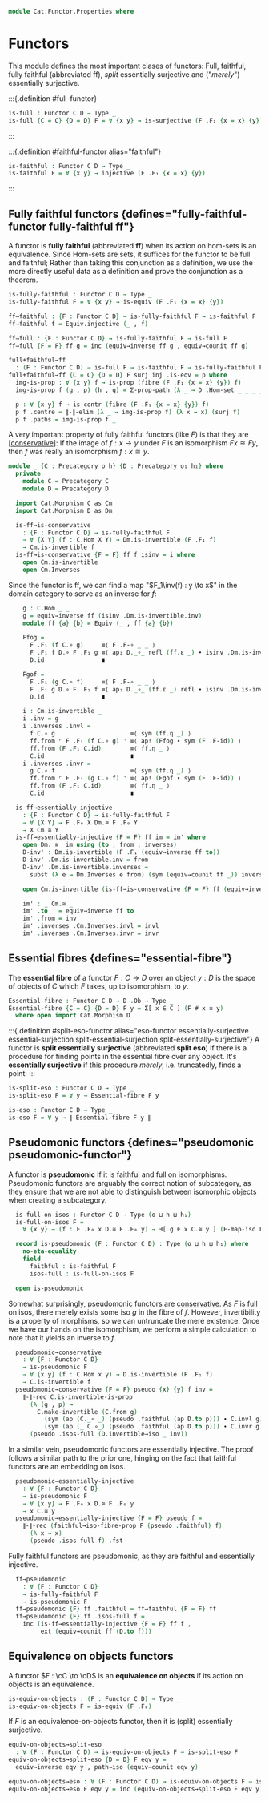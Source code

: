 <!--
```agda
open import Cat.Functor.Base
open import Cat.Prelude

import Cat.Reasoning
```
-->

```agda
module Cat.Functor.Properties where
```

<!--
```agda
private variable
  o h o₁ h₁ : Level
  B C D : Precategory o h
open Precategory
open Functor
```
-->

# Functors

This module defines the most important clases of functors: Full,
faithful, fully faithful (abbreviated ff), _split_ essentially
surjective and ("_merely_") essentially surjective.

:::{.definition #full-functor}

```agda
is-full : Functor C D → Type _
is-full {C = C} {D = D} F = ∀ {x y} → is-surjective (F .F₁ {x = x} {y})
```

:::

:::{.definition #faithful-functor alias="faithful"}

```agda
is-faithful : Functor C D → Type _
is-faithful F = ∀ {x y} → injective (F .F₁ {x = x} {y})
```

:::

<!--
```agda
module _ {C : Precategory o h} {D : Precategory o₁ h₁} where
  private module _ where
    module C = Cat.Reasoning C
    module D = Cat.Reasoning D
    open Cat.Reasoning using (_≅_ ; Inverses)
    open _≅_ public
    open Inverses public

  faithful→iso-fibre-prop
    : ∀ (F : Functor C D)
    → is-faithful F
    → ∀ {x y} → (f : F # x D.≅ F # y)
    → is-prop (Σ[ g ∈ x C.≅ y ] (F-map-iso F g ≡ f))
  faithful→iso-fibre-prop F faithful f (g , p) (g' , q) =
    Σ-prop-path! $ ext (faithful (ap D.to (p ∙ sym q)))

  is-faithful-∘
    : ∀ {F : Functor C D} {G : Functor B C}
    → is-faithful F → is-faithful G
    → is-faithful (F F∘ G)
  is-faithful-∘ Ff Gf p = Gf (Ff p)
```
-->

## Fully faithful functors {defines="fully-faithful-functor fully-faithful ff"}

A functor is **fully faithful** (abbreviated **ff**) when its action on
hom-sets is an equivalence. Since Hom-sets are sets, it suffices for the
functor to be full and faithful; Rather than taking this conjunction as
a definition, we use the more directly useful data as a definition and
prove the conjunction as a theorem.

```agda
is-fully-faithful : Functor C D → Type _
is-fully-faithful F = ∀ {x y} → is-equiv (F .F₁ {x = x} {y})

ff→faithful : {F : Functor C D} → is-fully-faithful F → is-faithful F
ff→faithful f = Equiv.injective (_ , f)

ff→full : {F : Functor C D} → is-fully-faithful F → is-full F
ff→full {F = F} ff g = inc (equiv→inverse ff g , equiv→counit ff g)

full+faithful→ff
  : (F : Functor C D) → is-full F → is-faithful F → is-fully-faithful F
full+faithful→ff {C = C} {D = D} F surj inj .is-eqv = p where
  img-is-prop : ∀ {x y} f → is-prop (fibre (F .F₁ {x = x} {y}) f)
  img-is-prop f (g , p) (h , q) = Σ-prop-path (λ _ → D .Hom-set _ _ _ _) (inj (p ∙ sym q))

  p : ∀ {x y} f → is-contr (fibre (F .F₁ {x = x} {y}) f)
  p f .centre = ∥-∥-elim (λ _ → img-is-prop f) (λ x → x) (surj f)
  p f .paths = img-is-prop f _
```

A very important property of fully faithful functors (like $F$) is that
they are \[[conservative]]: If the image of $f : x \to y$ under $F$ is an
isomorphism $Fx \cong Fy$, then $f$ was really an isomorphism $f : x
\cong y$.

```agda
module _ {C : Precategory o h} {D : Precategory o₁ h₁} where
  private
    module C = Precategory C
    module D = Precategory D

  import Cat.Morphism C as Cm
  import Cat.Morphism D as Dm

  is-ff→is-conservative
    : {F : Functor C D} → is-fully-faithful F
    → ∀ {X Y} (f : C.Hom X Y) → Dm.is-invertible (F .F₁ f)
    → Cm.is-invertible f
  is-ff→is-conservative {F = F} ff f isinv = i where
    open Cm.is-invertible
    open Cm.Inverses
```

Since the functor is ff, we can find a map "$F_1\inv(f) : y \to x$" in
the domain category to serve as an inverse for $f$:

```agda
    g : C.Hom _ _
    g = equiv→inverse ff (isinv .Dm.is-invertible.inv)
    module ff {a} {b} = Equiv (_ , ff {a} {b})

    Ffog =
      F .F₁ (f C.∘ g)     ≡⟨ F .F-∘ _ _ ⟩
      F .F₁ f D.∘ F .F₁ g ≡⟨ ap₂ D._∘_ refl (ff.ε _) ∙ isinv .Dm.is-invertible.invl ⟩
      D.id                ∎

    Fgof =
      F .F₁ (g C.∘ f)     ≡⟨ F .F-∘ _ _ ⟩
      F .F₁ g D.∘ F .F₁ f ≡⟨ ap₂ D._∘_ (ff.ε _) refl ∙ isinv .Dm.is-invertible.invr ⟩
      D.id                ∎

    i : Cm.is-invertible _
    i .inv = g
    i .inverses .invl =
      f C.∘ g                     ≡⟨ sym (ff.η _) ⟩
      ff.from ⌜ F .F₁ (f C.∘ g) ⌝ ≡⟨ ap! (Ffog ∙ sym (F .F-id)) ⟩
      ff.from (F .F₁ C.id)        ≡⟨ ff.η _ ⟩
      C.id                        ∎
    i .inverses .invr =
      g C.∘ f                     ≡⟨ sym (ff.η _) ⟩
      ff.from ⌜ F .F₁ (g C.∘ f) ⌝ ≡⟨ ap! (Fgof ∙ sym (F .F-id)) ⟩
      ff.from (F .F₁ C.id)        ≡⟨ ff.η _ ⟩
      C.id                        ∎

  is-ff→essentially-injective
    : {F : Functor C D} → is-fully-faithful F
    → ∀ {X Y} → F .F₀ X Dm.≅ F .F₀ Y
    → X Cm.≅ Y
  is-ff→essentially-injective {F = F} ff im = im' where
    open Dm._≅_ im using (to ; from ; inverses)
    D-inv' : Dm.is-invertible (F .F₁ (equiv→inverse ff to))
    D-inv' .Dm.is-invertible.inv = from
    D-inv' .Dm.is-invertible.inverses =
      subst (λ e → Dm.Inverses e from) (sym (equiv→counit ff _)) inverses

    open Cm.is-invertible (is-ff→is-conservative {F = F} ff (equiv→inverse ff to) D-inv')

    im' : _ Cm.≅ _
    im' .to   = equiv→inverse ff to
    im' .from = inv
    im' .inverses .Cm.Inverses.invl = invl
    im' .inverses .Cm.Inverses.invr = invr
```

## Essential fibres {defines="essential-fibre"}

The **essential fibre** of a functor $F : C \to D$ over an object $y :
D$ is the space of objects of $C$ which $F$ takes, up to isomorphism, to
$y$.

```agda
Essential-fibre : Functor C D → D .Ob → Type _
Essential-fibre {C = C} {D = D} F y = Σ[ x ∈ C ] (F # x ≅ y)
  where open import Cat.Morphism D
```

:::{.definition #split-eso-functor alias="eso-functor essentially-surjective essential-surjection split-essential-surjection split-essentially-surjective"}
A functor is **split essentially surjective** (abbreviated **split
eso**) if there is a procedure for finding points in the essential fibre
over any object. It's **essentially surjective** if this procedure
_merely_, i.e. truncatedly, finds a point:
:::

```agda
is-split-eso : Functor C D → Type _
is-split-eso F = ∀ y → Essential-fibre F y

is-eso : Functor C D → Type _
is-eso F = ∀ y → ∥ Essential-fibre F y ∥
```

<!--
```agda
module _ {C : Precategory o h} {D : Precategory o₁ h₁} where
  import Cat.Reasoning C as C
  import Cat.Reasoning D as D
  private module _ where
    open import Cat.Reasoning using (_≅_ ; Inverses)
    open _≅_ public
    open Inverses public

  is-ff→F-map-iso-is-equiv
    : {F : Functor C D} → is-fully-faithful F
    → ∀ {X Y} → is-equiv (F-map-iso F {x = X} {Y})
  is-ff→F-map-iso-is-equiv {F = F} ff = is-iso→is-equiv isom where
    isom : is-iso _
    isom .is-iso.inv    = is-ff→essentially-injective {F = F} ff
    isom .is-iso.rinv x = ext (equiv→counit ff _)
    isom .is-iso.linv x = ext (equiv→unit ff _)
```
-->

## Pseudomonic functors {defines="pseudomonic pseudomonic-functor"}

A functor is **pseudomonic** if it is faithful and full on isomorphisms.
Pseudomonic functors are arguably the correct notion of subcategory, as
they ensure that we are not able to distinguish between isomorphic objects
when creating a subcategory.

<!--
```agda
module _ {C : Precategory o h} {D : Precategory o₁ h₁} where
  import Cat.Reasoning C as C
  import Cat.Reasoning D as D
```
-->

```agda
  is-full-on-isos : Functor C D → Type (o ⊔ h ⊔ h₁)
  is-full-on-isos F =
    ∀ {x y} → (f : F .F₀ x D.≅ F .F₀ y) → ∃[ g ∈ x C.≅ y ] (F-map-iso F g ≡ f)

  record is-pseudomonic (F : Functor C D) : Type (o ⊔ h ⊔ h₁) where
    no-eta-equality
    field
      faithful : is-faithful F
      isos-full : is-full-on-isos F

  open is-pseudomonic
```

Somewhat surprisingly, pseudomonic functors are [conservative].
As $F$ is full on isos, there merely exists some iso $g$ in the fibre
of $f$. However, invertibility is a property of morphisms, so we can
untruncate the mere existence. Once we have our hands on the isomorphism,
we perform a simple calculation to note that it yields an inverse to $f$.

[conservative]: Cat.Functor.Conservative.html

```agda
  pseudomonic→conservative
    : ∀ {F : Functor C D}
    → is-pseudomonic F
    → ∀ {x y} (f : C.Hom x y) → D.is-invertible (F .F₁ f)
    → C.is-invertible f
  pseudomonic→conservative {F = F} pseudo {x} {y} f inv =
    ∥-∥-rec C.is-invertible-is-prop
      (λ (g , p) →
        C.make-invertible (C.from g)
          (sym (ap (C._∘ _) (pseudo .faithful (ap D.to p))) ∙ C.invl g)
          (sym (ap (_ C.∘_) (pseudo .faithful (ap D.to p))) ∙ C.invr g))
      (pseudo .isos-full (D.invertible→iso _ inv))
```

In a similar vein, pseudomonic functors are essentially injective.
The proof follows a similar path to the prior one, hinging on the
fact that faithful functors are an embedding on isos.

```agda
  pseudomonic→essentially-injective
    : ∀ {F : Functor C D}
    → is-pseudomonic F
    → ∀ {x y} → F .F₀ x D.≅ F .F₀ y
    → x C.≅ y
  pseudomonic→essentially-injective {F = F} pseudo f =
    ∥-∥-rec (faithful→iso-fibre-prop F (pseudo .faithful) f)
      (λ x → x)
      (pseudo .isos-full f) .fst
```

Fully faithful functors are pseudomonic, as they are faithful and
essentially injective.

```agda
  ff→pseudomonic
    : ∀ {F : Functor C D}
    → is-fully-faithful F
    → is-pseudomonic F
  ff→pseudomonic {F} ff .faithful = ff→faithful {F = F} ff
  ff→pseudomonic {F} ff .isos-full f =
    inc (is-ff→essentially-injective {F = F} ff f ,
         ext (equiv→counit ff (D.to f)))
```

## Equivalence on objects functors

A functor $F : \cC \to \cD$ is an **equivalence on objects** if its action
on objects is an equivalence.

```agda
is-equiv-on-objects : (F : Functor C D) → Type _
is-equiv-on-objects F = is-equiv (F .F₀)
```

If $F$ is an equivalence-on-objects functor, then it is (split)
essentially surjective.

```agda
equiv-on-objects→split-eso
  : ∀ (F : Functor C D) → is-equiv-on-objects F → is-split-eso F
equiv-on-objects→split-eso {D = D} F eqv y =
  equiv→inverse eqv y , path→iso (equiv→counit eqv y)

equiv-on-objects→eso : ∀ (F : Functor C D) → is-equiv-on-objects F → is-eso F
equiv-on-objects→eso F eqv y = inc (equiv-on-objects→split-eso F eqv y)
```
